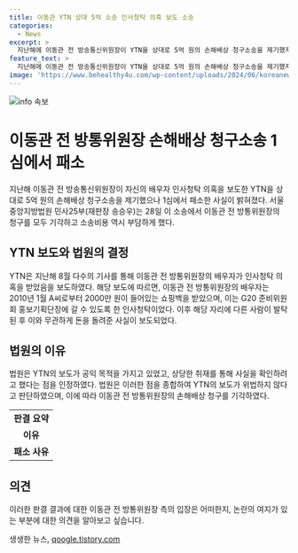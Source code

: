 ```yaml
---
title: 이동관 YTN 상대 5억 소송 인사청탁 의혹 보도 소송
categories:
  - News
excerpt: >
  지난해에 이동관 전 방송통신위원장이 YTN을 상대로 5억 원의 손해배상 청구소송을 제기했지만 1심에서 패소했다. 서울중앙지방법원은 이에 대해 공익목적 보도 및 상당한 취재를 인정하며 이 손해배상 청구를 모두 기각하고 소송비용 역시 부담하게 했다. 해당 보도에 따르면 이동관 전 방통위원장의 배우자가 인사청탁을 받았으나 이에 대한 증거가 부족하다는 결정이 내려졌다. 결론적으로, 이 사건의 위법성은 없다는 판결이 내려졌다.
feature_text: >
  지난해에 이동관 전 방송통신위원장이 YTN을 상대로 5억 원의 손해배상 청구소송을 제기했지만 1심에서 패소했다. 서울중앙지방법원은 이에 대해 공익목적 보도 및 상당한 취재를 인정하며 이 손해배상 청구를 모두 기각하고 소송비용 역시 부담하게 했다. 해당 보도에 따르면 이동관 전 방통위원장의 배우자가 인사청탁을 받았으나 이에 대한 증거가 부족하다는 결정이 내려졌다. 결론적으로, 이 사건의 위법성은 없다는 판결이 내려졌다.
image: 'https://www.behealthy4u.com/wp-content/uploads/2024/06/koreanews.jpg'
---
```


<p><img src="https://www.behealthy4u.com/wp-content/uploads/2024/06/koreanews.jpg" alt="info 속보" /></p>

<h1 data-ke-size="size26">이동관 전 방통위원장 손해배상 청구소송 1심에서 패소</h1>

<p data-ke-size="size16">지난해 이동관 전 방송통신위원장이 자신의 배우자 인사청탁 의혹을 보도한 YTN을 상대로 5억 원의 손해배상 청구소송을 제기했으나 1심에서 패소한 사실이 밝혀졌다. 서울중앙지방법원 민사25부(재판장 송승우)는 28일 이 소송에서 이동관 전 방통위원장의 청구를 모두 기각하고 소송비용 역시 부담하게 했다.</p>

<h2 data-ke-size="size24">YTN 보도와 법원의 결정</h2>

<p data-ke-size="size16">YTN은 지난해 8월 다수의 기사를 통해 이동관 전 방통위원장의 배우자가 인사청탁 의혹을 받았음을 보도하였다. 해당 보도에 따르면, 이동관 전 방통위원장의 배우자는 2010년 1월 A씨로부터 2000만 원이 들어있는 쇼핑백을 받았으며, 이는 G20 준비위원회 홍보기획단장에 갈 수 있도록 한 인사청탁이었다. 이후 해당 자리에 다른 사람이 발탁된 후 이와 무관하게 돈을 돌려준 사실이 보도되었다.</p>

<h2 data-ke-size="size24">법원의 이유</h2>

<p data-ke-size="size16">법원은 YTN의 보도가 공익 목적을 가지고 있었고, 상당한 취재를 통해 사실을 확인하려고 했다는 점을 인정하였다. 법원은 이러한 점을 종합하여 YTN의 보도가 위법하지 않다고 판단하였으며, 이에 따라 이동관 전 방통위원장의 손해배상 청구를 기각하였다.</p>

<table>
    <tbody>
        <tr>
            <td style="text-align: center; height: 17px;"><b>판결 요약</b></td>
        </tr>
        <tr>
            <td style="text-align: center; height: 17px;"><b>이유</b></td>
        </tr>
        <tr>
            <td style="text-align: center; height: 17px;"><b>패소 사유</b></td>
        </tr>
    </tbody>
</table>

<h2 data-ke-size="size24">의견</h2>

<p data-ke-size="size16">이러한 판결 결과에 대한 이동관 전 방통위원장 측의 입장은 어떠한지, 논란의 여지가 있는 부분에 대한 의견을 알아보고 싶습니다.</p>
생생한 뉴스, <a href="https://qoogle.tistory.com" rel="dofollow">qoogle.tistory.com</a>


